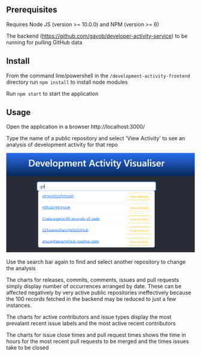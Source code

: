 ## Prerequisites

Requires Node JS (version >= 10.0.0) and NPM (version >= 6)

The backend (https://github.com/gavob/developer-activity-service) to be running for pulling GitHub data

## Install

From the command line/powershell in the `/development-activity-frontend` directory run `npm install` to install node modules

Run `npm start` to start the application

## Usage

Open the application in a browser http://localhost:3000/

Type the name of a public repository and select 'View Activity' to see an analysis of development activity for that repo

![alt text](image.png)

Use the search bar again to find and select another repository to change the analysis

The charts for releases, commits, comments, issues and pull requests simply display number of occurrences arranged by date. 
These can be affected negatively by very active public repositories ineffectively because the 100 records fetched in the backend may
be reduced to just a few instances.

The charts for active contributors and issue types display the most prevalant recent issue labels and the most active
recent contributors

The charts for issue close times and pull request times shows the time in hours for the most recent pull requests to be merged and
the times issues take to be closed